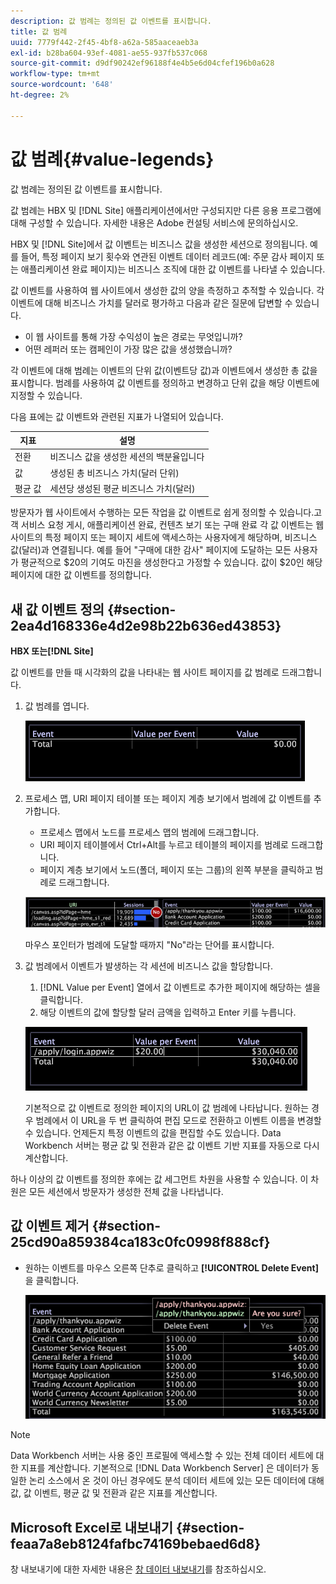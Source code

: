 ```yaml
---
description: 값 범례는 정의된 값 이벤트를 표시합니다.
title: 값 범례
uuid: 7779f442-2f45-4bf8-a62a-585aaceaeb3a
exl-id: b28ba604-93ef-4081-ae55-937fb537c068
source-git-commit: d9df90242ef96188f4e4b5e6d04cfef196b0a628
workflow-type: tm+mt
source-wordcount: '648'
ht-degree: 2%

---
```


# 값 범례{#value-legends}

값 범례는 정의된 값 이벤트를 표시합니다.

값 범례는 HBX 및 [!DNL Site] 애플리케이션에서만 구성되지만 다른 응용 프로그램에 대해 구성할 수 있습니다. 자세한 내용은 Adobe 컨설팅 서비스에 문의하십시오.

HBX 및 [!DNL Site]에서 값 이벤트는 비즈니스 값을 생성한 세션으로 정의됩니다. 예를 들어, 특정 페이지 보기 횟수와 연관된 이벤트 데이터 레코드(예: 주문 감사 페이지 또는 애플리케이션 완료 페이지)는 비즈니스 조직에 대한 값 이벤트를 나타낼 수 있습니다.

값 이벤트를 사용하여 웹 사이트에서 생성한 값의 양을 측정하고 추적할 수 있습니다. 각 이벤트에 대해 비즈니스 가치를 달러로 평가하고 다음과 같은 질문에 답변할 수 있습니다.

* 이 웹 사이트를 통해 가장 수익성이 높은 경로는 무엇입니까?
* 어떤 레퍼러 또는 캠페인이 가장 많은 값을 생성했습니까?

각 이벤트에 대해 범례는 이벤트의 단위 값(이벤트당 값)과 이벤트에서 생성한 총 값을 표시합니다. 범례를 사용하여 값 이벤트를 정의하고 변경하고 단위 값을 해당 이벤트에 지정할 수 있습니다.

다음 표에는 값 이벤트와 관련된 지표가 나열되어 있습니다.

| 지표 | 설명 |
|---|---|
| 전환 | 비즈니스 값을 생성한 세션의 백분율입니다 |
| 값 | 생성된 총 비즈니스 가치(달러 단위) |
| 평균 값 | 세션당 생성된 평균 비즈니스 가치(달러) |

방문자가 웹 사이트에서 수행하는 모든 작업을 값 이벤트로 쉽게 정의할 수 있습니다.고객 서비스 요청 게시, 애플리케이션 완료, 컨텐츠 보기 또는 구매 완료 각 값 이벤트는 웹 사이트의 특정 페이지 또는 페이지 세트에 액세스하는 사용자에게 해당하며, 비즈니스 값(달러)과 연결됩니다. 예를 들어 &quot;구매에 대한 감사&quot; 페이지에 도달하는 모든 사용자가 평균적으로 $20의 기여도 마진을 생성한다고 가정할 수 있습니다. 값이 $20인 해당 페이지에 대한 값 이벤트를 정의합니다.

## 새 값 이벤트 정의 {#section-2ea4d168336e4d2e98b22b636ed43853}

**HBX 또는[!DNL Site]**

값 이벤트를 만들 때 시각화의 값을 나타내는 웹 사이트 페이지를 값 범례로 드래그합니다.

1. 값 범례를 엽니다.

   ![](assets/lgd_ValueLegend.png)

1. 프로세스 맵, URI 페이지 테이블 또는 페이지 계층 보기에서 범례에 값 이벤트를 추가합니다.

   * 프로세스 맵에서 노드를 프로세스 맵의 범례에 드래그합니다.
   * URI 페이지 테이블에서 Ctrl+Alt를 누르고 테이블의 페이지를 범례로 드래그합니다.
   * 페이지 계층 보기에서 노드(폴더, 페이지 또는 그룹)의 왼쪽 부분을 클릭하고 범례로 드래그합니다.

   ![](assets/client-leg.png)

   마우스 포인터가 범례에 도달할 때까지 &quot;No&quot;라는 단어를 표시합니다.

1. 값 범례에서 이벤트가 발생하는 각 세션에 비즈니스 값을 할당합니다.

   1. [!DNL Value per Event] 열에서 값 이벤트로 추가한 페이지에 해당하는 셀을 클릭합니다.
   1. 해당 이벤트의 값에 할당할 달러 금액을 입력하고 Enter 키를 누릅니다.

   ![](assets/lgd_ValueLegend_Value.png)

   기본적으로 값 이벤트로 정의한 페이지의 URL이 값 범례에 나타납니다. 원하는 경우 범례에서 이 URL을 두 번 클릭하여 편집 모드로 전환하고 이벤트 이름을 변경할 수 있습니다. 언제든지 특정 이벤트의 값을 편집할 수도 있습니다. Data Workbench 서버는 평균 값 및 전환과 같은 값 이벤트 기반 지표를 자동으로 다시 계산합니다.

하나 이상의 값 이벤트를 정의한 후에는 값 세그먼트 차원을 사용할 수 있습니다. 이 차원은 모든 세션에서 방문자가 생성한 전체 값을 나타냅니다.

## 값 이벤트 제거 {#section-25cd90a859384ca183c0fc0998f888cf}

* 원하는 이벤트를 마우스 오른쪽 단추로 클릭하고 **[!UICONTROL Delete Event]** 을 클릭합니다.

   ![](assets/lgd_ValueLegend_deleteEvent.png)

>[!NOTE]
>
>Data Workbench 서버는 사용 중인 프로필에 액세스할 수 있는 전체 데이터 세트에 대한 지표를 계산합니다. 기본적으로 [!DNL Data Workbench Server] 은 데이터가 동일한 논리 소스에서 온 것이 아닌 경우에도 분석 데이터 세트에 있는 모든 데이터에 대해 값, 값 이벤트, 평균 값 및 전환과 같은 지표를 계산합니다.

## Microsoft Excel로 내보내기 {#section-feaa7a8eb8124fafbc74169bebaed6d8}

창 내보내기에 대한 자세한 내용은 [창 데이터 내보내기](../../../../home/c-get-started/c-wk-win-wksp/c-exp-win-data.md#concept-8df61d64ed434cc5a499023c44197349)를 참조하십시오.

